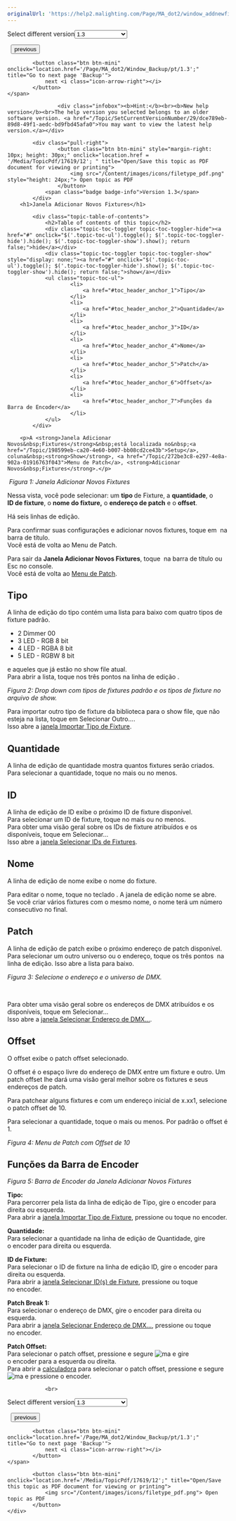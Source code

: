 ```yaml
---
originalUrl: 'https://help2.malighting.com/Page/MA_dot2/window_addnewfixtures/pt/1.3'
---
```


<div class="topic-navigation">

<div class="pull-right">
	<span class="pull-left">


<div class="pull-left">
<form action="/Topic/SetCurrentVersionNumber" class="form-inline" id="frmTagSelector" method="post">	<span class="form-mini">
		<div class="input-prepend"><span class="add-on">Select different version</span><select autocomplete="off" id="versionNumberId" name="versionNumberId" onchange="$(this).closest('#frmTagSelector').submit();" style="width: 120px;"><option value="">- latest -</option>
<option value="3">1.1</option>
<option value="7">1.2</option>
<option selected="selected" value="12">1.3</option>
<option value="16">1.5</option>
<option value="29">1.9</option>
</select></div>
		<input data-val="true" data-val-number="The field Int32 must be a number." data-val-required="The Int32 field is required." id="ProductId" name="ProductId" type="hidden" value="7">
		<input id="CurrentGuid" name="CurrentGuid" type="hidden" value="dce789eb-89d8-49f1-aedc-bd9fbd45afa0">
	</span>
</form></div>&nbsp;	</span>
	<span class="pull-right" style="white-space: nowrap;">
			<button class="btn btn-mini" onclick="location.href='/Page/MA_dot2/views_and_windows_icons/pt/1.3'; " title="Go to previous page 'Icons'">
				<i class="icon-arrow-left"></i> previous
			</button>

			<button class="btn btn-mini" onclick="location.href='/Page/MA_dot2/Window_Backup/pt/1.3';" title="Go to next page 'Backup'">
				next <i class="icon-arrow-right"></i> 
			</button>
	</span>
</div>
<div class="clear-fix" style="margin-bottom: 10px"></div>
</div>

					<div class="infobox"><b>Hint:</b><br><b>New help version</b><br>The help version you selected belongs to an older software version. <a href="/Topic/SetCurrentVersionNumber/29/dce789eb-89d8-49f1-aedc-bd9fbd45afa0">You may want to view the latest help version.</a></div>

			<div class="pull-right">
					<button class="btn btn-mini" style="margin-right: 10px; height: 30px;" onclick="location.href = '/Media/TopicPdf/17619/12'; " title="Open/Save this topic as PDF document for viewing or printing">
						<img src="/Content/images/icons/filetype_pdf.png" style="height: 24px;"> Open topic as PDF
					</button>
				<span class="badge badge-info">Version 1.3</span>
			</div>
		<h1>Janela Adicionar Novos Fixtures</h1>

			<div class="topic-table-of-contents">
				<h2>Table of contents of this topic</h2>
				<div class="topic-toc-toggler topic-toc-toggler-hide"><a href="#" onclick="$('.topic-toc-ul').toggle(); $('.topic-toc-toggler-hide').hide(); $('.topic-toc-toggler-show').show(); return false;">hide</a></div>
				<div class="topic-toc-toggler topic-toc-toggler-show" style="display: none;"><a href="#" onclick="$('.topic-toc-ul').toggle(); $('.topic-toc-toggler-hide').show(); $('.topic-toc-toggler-show').hide(); return false;">show</a></div>
				<ul class="topic-toc-ul">
						<li>
							<a href="#toc_header_anchor_1">Tipo</a>
						</li>
						<li>
							<a href="#toc_header_anchor_2">Quantidade</a>
						</li>
						<li>
							<a href="#toc_header_anchor_3">ID</a>
						</li>
						<li>
							<a href="#toc_header_anchor_4">Nome</a>
						</li>
						<li>
							<a href="#toc_header_anchor_5">Patch</a>
						</li>
						<li>
							<a href="#toc_header_anchor_6">Offset</a>
						</li>
						<li>
							<a href="#toc_header_anchor_7">Funções da Barra de Encoder</a>
						</li>
				</ul>
			</div>

		<p>A <strong>Janela Adicionar Novos&nbsp;Fixtures</strong>&nbsp;está localizada no&nbsp;<a href="/Topic/198599eb-ca20-4e60-b007-bb08cd2ce43b">Setup</a>, coluna&nbsp;<strong>Show</strong>, <a href="/Topic/272be3c8-e297-4e8a-902a-01916763f043">Menu de Patch</a>, <strong>Adicionar Novos&nbsp;Fixtures</strong>.</p>

<p><img alt="" src="/Media/Image/Dot2_ViewsandWindows_AddNewFixturesWindow05_1-1-3.png">&nbsp;<em>Figura 1: Janela Adicionar Novos&nbsp;Fixtures</em></p>

<p>Nessa vista, você pode selecionar:&nbsp;um&nbsp;<strong>tipo </strong>de Fixture, a&nbsp;<strong>quantidade</strong>, o <strong>ID&nbsp;de fixture</strong>, o&nbsp;<strong>nome do fixture,</strong>&nbsp;o&nbsp;<strong>endereço de patch</strong>&nbsp;e o <strong>offset</strong>.</p>

<p>Há seis linhas de edição.</p>

<p>Para confirmar suas configurações e adicionar novos fixtures, toque em&nbsp;<img alt="" src="/Media/Image/Dot2_ViewsandWindows_ControlElements_TitleBar13_1-0.PNG">&nbsp;na barra de título.<br>
Você está de volta ao Menu de Patch.</p>

<p>Para sair da <strong>Janela Adicionar Novos Fixtures</strong>, toque <img alt="" src="/Media/Image/Dot2_ViewsandWindows_ControlElements_TitleBar14_1-0_1.PNG">&nbsp;na barra de título ou <span class="hardkey">Esc</span>&nbsp;no&nbsp;console.<br>
Você está de volta ao&nbsp;<a href="/Topic/272be3c8-e297-4e8a-902a-01916763f043">Menu de Patch</a>.</p>

<a name="toc_header_anchor_1" id="toc_header_anchor_1" class="topic-toc-item"></a><h2>Tipo</h2>

<p>A linha de edição do tipo contém uma lista para baixo com quatro tipos de fixture padrão.</p>

<ul>
	<li>2 Dimmer 00</li>
	<li>3 LED - RGB 8 bit</li>
	<li>4 LED - RGBA 8 bit</li>
	<li>5 LED - RGBW 8 bit</li>
</ul>

<p>e aqueles que já estão no show file atual.<br>
Para abrir a lista, toque nos três pontos na linha de edição&nbsp;<img alt="" src="/Media/Image/Dot2_ViewsandWindows_AddNewFixturesWindow01_1-0.PNG">.</p>

<p><img alt="" src="/Media/Image/Dot2_ViewsandWindows_AddNewFixturesWindow03_1-0.PNG"><em>Figura 2: Drop down&nbsp;com tipos de fixtures padrão e os tipos de fixture&nbsp;no arquivo de show.</em></p>

<p>Para importar outro tipo de fixture da biblioteca para o show file, que não esteja na lista, toque em <span class="softkey">Selecionar Outro...</span>.<br>
Isso abre a <a href="/Topic/a924561a-b1eb-4661-aa5f-99867413e4ea">janela Importar Tipo de Fixture</a>.</p>

<a name="toc_header_anchor_2" id="toc_header_anchor_2" class="topic-toc-item"></a><h2>Quantidade</h2>

<p>A linha de edição de quantidade mostra quantos fixtures serão criados.<br>
Para selecionar a quantidade, toque no mais ou no menos.</p>

<a name="toc_header_anchor_3" id="toc_header_anchor_3" class="topic-toc-item"></a><h2>ID</h2>

<p>A linha de edição de ID exibe o próximo ID de fixture disponível.<br>
Para selecionar um ID de fixture, toque no mais ou no menos.<br>
Para obter uma visão geral sobre os IDs de fixture atribuídos e os disponíveis, toque em&nbsp;<span class="softkey">Selecionar...</span><br>
Isso abre a&nbsp;<a href="/Topic/01949542-9b01-4052-b2c5-ac718d5dbdfe">janela Selecionar IDs de Fixtures</a>.</p>

<a name="toc_header_anchor_4" id="toc_header_anchor_4" class="topic-toc-item"></a><h2>Nome</h2>

<p>A linha de edição de nome exibe o nome do fixture.</p>

<p>Para editar o nome, toque no teclado&nbsp;<img alt="" src="/Media/Image/Dot2_ViewsandWindows_ImportFixtureType01_1-0.PNG">. A janela de edição nome se abre.<br>
Se você criar vários fixtures com o mesmo nome, o nome terá um número consecutivo no final.</p>

<a name="toc_header_anchor_5" id="toc_header_anchor_5" class="topic-toc-item"></a><h2>Patch</h2>

<p>A linha de edição de patch exibe o próximo endereço de&nbsp;patch disponível.<br>
Para selecionar um outro universo ou o endereço, toque os três pontos&nbsp;<img alt="" src="/Media/Image/Dot2_ViewsandWindows_AddNewFixturesWindow01_1-0.PNG">&nbsp;na linha de edição. Isso abre a lista para baixo.</p>

<p><img alt="" src="/Media/Image/Dot2_ViewsandWindows_AddNewFixturesWindow04_1-1-3.png"><em>Figura 3: Selecione o endereço e o universo de DMX.</em></p>

<p>&nbsp;</p>

<p>Para obter uma visão geral sobre os&nbsp;endereços de DMX atribuídos e os disponíveis, toque em&nbsp;<span class="softkey">Selecionar...</span><br>
Isso abre a&nbsp;<a href="/Topic/bfc8868e-9fe1-4364-be83-5f81994da9e8">janela Selecionar Endereço de DMX...</a>.</p>

<a name="toc_header_anchor_6" id="toc_header_anchor_6" class="topic-toc-item"></a><h2>Offset</h2>

<p>O offset&nbsp;exibe o&nbsp;patch offset selecionado.</p>

<p>O offset é o espaço livre do endereço de&nbsp;DMX entre um fixture e outro. Um patch offset&nbsp;lhe dará uma visão geral melhor sobre os fixtures e seus endereços de patch.</p>

<p>Para&nbsp;patchear alguns&nbsp;fixtures&nbsp;e com um endereço inicial de&nbsp;x.xx1, selecione o&nbsp;patch offset&nbsp;de&nbsp;10.</p>

<p>Para selecionar a quantidade, toque o mais ou menos. Por padrão o&nbsp;offset&nbsp;é 1.</p>

<p><img alt="" src="/Media/Image/Dot2_ViewsandWindows_AddNewFixturesWindow06_1-1-3.png"><em>Figura 4: Menu de&nbsp;Patch&nbsp;com&nbsp;Offset&nbsp;de&nbsp;10</em></p>

<a name="toc_header_anchor_7" id="toc_header_anchor_7" class="topic-toc-item"></a><h2>Funções da Barra de Encoder</h2>

<p>​<img alt="" src="/Media/Image/Dot2_ViewsandWindows_AddNewFixturesWindow02_1-1-3.png"><em>Figura 5: Barra de&nbsp;Encoder&nbsp;da Janela&nbsp;Adicionar Novos&nbsp;Fixtures</em></p>

<p><strong>Tipo:</strong><br>
Para percorrer pela lista da linha de edição de Tipo, gire o encoder para direita ou esquerda.<br>
Para abrir a&nbsp;<a href="/Topic/a924561a-b1eb-4661-aa5f-99867413e4ea">janela Importar Tipo de Fixture</a>, pressione ou toque no&nbsp;encoder.</p>

<p><strong>Quantidade:</strong><br>
Para selecionar a quantidade na linha de edição de Quantidade, gire o&nbsp;encoder&nbsp;para direita ou esquerda.</p>

<p><strong>ID de Fixture:</strong><br>
Para selecionar o ID&nbsp;de fixture&nbsp;na linha de edição ID,&nbsp;gire o&nbsp;encoder&nbsp;para direita ou esquerda​.<br>
Para abrir a​ <a href="/Topic/01949542-9b01-4052-b2c5-ac718d5dbdfe">janela Selecionar ID(s) de Fixture</a>, pressione ou toque no&nbsp;encoder​.</p>

<p><strong>Patch Break 1:</strong><br>
Para selecionar o endereço de DMX, gire o&nbsp;encoder&nbsp;para direita ou esquerda​.<br>
Para abrir a​ <a href="/Topic/bfc8868e-9fe1-4364-be83-5f81994da9e8">janela Selecionar Endereço de DMX...</a>, pressione ou toque no&nbsp;encoder​.</p>

<p><strong>Patch Offset:</strong><br>
Para selecionar o&nbsp;patch offset, pressione e segure&nbsp;<span class="hardkey"><img alt="ma" src="/Media/Mlg/ma_1.png"></span> e gire o&nbsp;encoder&nbsp;para a esquerda ou direita.<br>
Para abrir a <a href="/Topic/014d961b-8de1-4f48-92de-e6da3cc6a15f">calculadora</a>&nbsp;para selecionar o patch offset, pressione e segure&nbsp;<span class="hardkey"><img alt="ma" src="/Media/Mlg/ma_1.png"></span> e&nbsp;pressione o encoder.</p>


				<br>
<div class="topic-navigation">

<div class="pull-right">
	<span class="pull-left">


<div class="pull-left">
<form action="/Topic/SetCurrentVersionNumber" class="form-inline" id="frmTagSelector" method="post">	<span class="form-mini">
		<div class="input-prepend"><span class="add-on">Select different version</span><select autocomplete="off" id="versionNumberId" name="versionNumberId" onchange="$(this).closest('#frmTagSelector').submit();" style="width: 120px;"><option value="">- latest -</option>
<option value="3">1.1</option>
<option value="7">1.2</option>
<option selected="selected" value="12">1.3</option>
<option value="16">1.5</option>
<option value="29">1.9</option>
</select></div>
		<input data-val="true" data-val-number="The field Int32 must be a number." data-val-required="The Int32 field is required." id="ProductId" name="ProductId" type="hidden" value="7">
		<input id="CurrentGuid" name="CurrentGuid" type="hidden" value="dce789eb-89d8-49f1-aedc-bd9fbd45afa0">
	</span>
</form></div>&nbsp;	</span>
	<span class="pull-right" style="white-space: nowrap;">
			<button class="btn btn-mini" onclick="location.href='/Page/MA_dot2/views_and_windows_icons/pt/1.3'; " title="Go to previous page 'Icons'">
				<i class="icon-arrow-left"></i> previous
			</button>

			<button class="btn btn-mini" onclick="location.href='/Page/MA_dot2/Window_Backup/pt/1.3';" title="Go to next page 'Backup'">
				next <i class="icon-arrow-right"></i> 
			</button>
	</span>
</div>
	<div class="clear-fix"></div>
	<div class="pull-right">
	
			<button class="btn btn-mini" onclick="location.href='/Media/TopicPdf/17619/12';" title="Open/Save this topic as PDF document for viewing or printing">
				<img src="/Content/images/icons/filetype_pdf.png"> Open topic as PDF
			</button>
	</div>
<div class="clear-fix" style="margin-bottom: 10px"></div>
</div>

	

